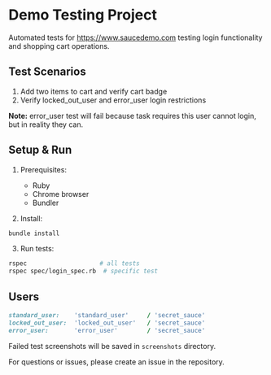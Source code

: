 # Demo Testing Project

Automated tests for https://www.saucedemo.com testing login functionality and shopping cart operations.

## Test Scenarios
1. Add two items to cart and verify cart badge
2. Verify locked_out_user and error_user login restrictions

**Note:** error_user test will fail because task requires this user cannot login, but in reality they can.

## Setup & Run
1. Prerequisites:
   - Ruby
   - Chrome browser
   - Bundler

2. Install:
```bash
bundle install
```

3. Run tests:
```bash
rspec                    # all tests
rspec spec/login_spec.rb  # specific test
```

## Users
```ruby
standard_user:    'standard_user'     / 'secret_sauce'
locked_out_user:  'locked_out_user'   / 'secret_sauce'
error_user:       'error_user'        / 'secret_sauce'
```

Failed test screenshots will be saved in `screenshots` directory.

For questions or issues, please create an issue in the repository.
